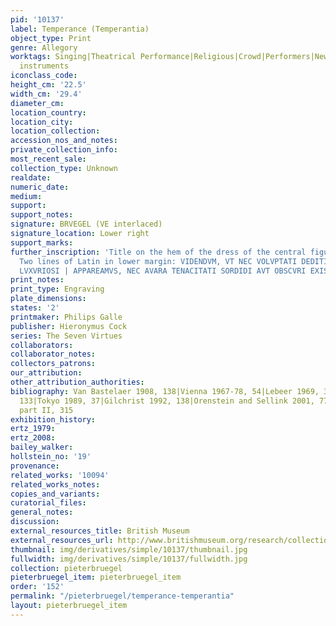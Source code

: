 ```yaml
---
pid: '10137'
label: Temperance (Temperantia)
object_type: Print
genre: Allegory
worktags: Singing|Theatrical Performance|Religious|Crowd|Performers|New Testament|Books|Clock|Coins|Musical
  instruments
iconclass_code:
height_cm: '22.5'
width_cm: '29.4'
diameter_cm:
location_country:
location_city:
location_collection:
accession_nos_and_notes:
private_collection_info:
most_recent_sale:
collection_type: Unknown
realdate:
numeric_date:
medium:
support:
support_notes:
signature: BRVEGEL (VE interlaced)
signature_location: Lower right
support_marks:
further_inscription: 'Title on the hem of the dress of the central figure: TEMPERANTIA.
  Two lines of Latin in lower margin: VIDENDVM, VT NEC VOLVPTATI DEDITI PRODIGI ET
  LVXVRIOSI | APPAREAMVS, NEC AVARA TENACITATI SORDIDI AVT OBSCVRI EXISTAVMS.'
print_notes:
print_type: Engraving
plate_dimensions:
states: '2'
printmaker: Philips Galle
publisher: Hieronymus Cock
series: The Seven Virtues
collaborators:
collaborator_notes:
collectors_patrons:
our_attribution:
other_attribution_authorities:
bibliography: Van Bastelaer 1908, 138|Vienna 1967-78, 54|Lebeer 1969, 37|Lari 1973,
  133|Tokyo 1989, 37|Gilchrist 1992, 138|Orenstein and Sellink 2001, 77|NHD (Galle)
  part II, 315
exhibition_history:
ertz_1979:
ertz_2008:
bailey_walker:
hollstein_no: '19'
provenance:
related_works: '10094'
related_works_notes:
copies_and_variants:
curatorial_files:
general_notes:
discussion:
external_resources_title: British Museum
external_resources_url: http://www.britishmuseum.org/research/collection_online/collection_object_details.aspx
thumbnail: img/derivatives/simple/10137/thumbnail.jpg
fullwidth: img/derivatives/simple/10137/fullwidth.jpg
collection: pieterbruegel
pieterbruegel_item: pieterbruegel_item
order: '152'
permalink: "/pieterbruegel/temperance-temperantia"
layout: pieterbruegel_item
---
```

